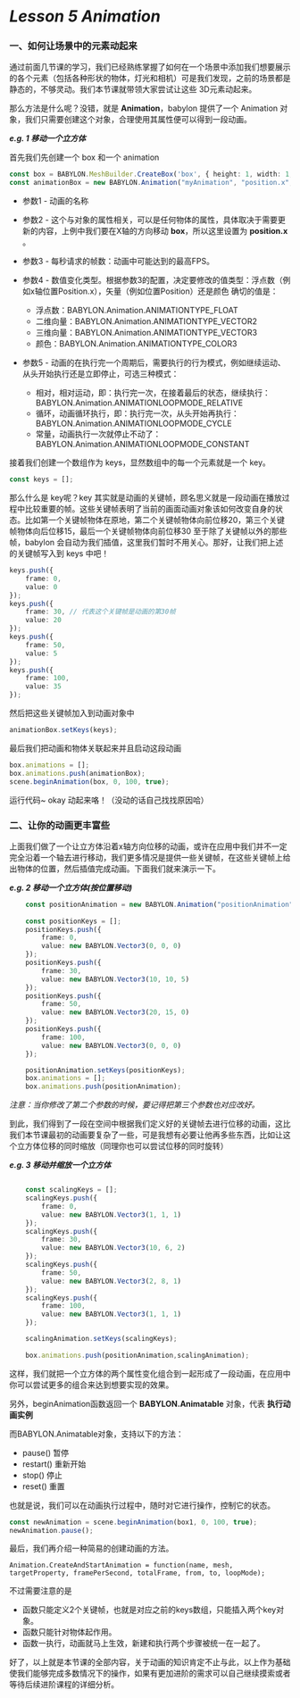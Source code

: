 # *Lesson 5 Animation*

### 一、如何让场景中的元素动起来

通过前面几节课的学习，我们已经熟练掌握了如何在一个场景中添加我们想要展示的各个元素（包括各种形状的物体，灯光和相机）可是我们发现，之前的场景都是静态的，不够灵动。我们本节课就带领大家尝试让这些 3D元素动起来。

那么方法是什么呢？没错，就是 **Animation**，babylon 提供了一个 Animation 对象，我们只需要创建这个对象，合理使用其属性便可以得到一段动画。

***e.g. 1 移动一个立方体***

首先我们先创建一个 box 和一个 animation

```typescript
const box = BABYLON.MeshBuilder.CreateBox('box', { height: 1, width: 1, depth: 1 }, scene);
const animationBox = new BABYLON.Animation("myAnimation", "position.x", 30, BABYLON.Animation.ANIMATIONTYPE_FLOAT, BABYLON.Animation.ANIMATIONLOOPMODE_CYCLE);
```

- 参数1 - 动画的名称
- 参数2 - 这个与对象的属性相关，可以是任何物体的属性，具体取决于需要更新的内容，上例中我们要在X轴的方向移动 **box**，所以这里设置为 **position.x** 。
- 参数3 - 每秒请求的帧数：动画中可能达到的最高FPS。
- 参数4 - 数值变化类型。根据参数3的配置，决定要修改的值类型：浮点数（例如x轴位置Position.x），矢量（例如位置Position）还是颜色 确切的值是：
  - 浮点数：BABYLON.Animation.ANIMATIONTYPE_FLOAT
  - 二维向量：BABYLON.Animation.ANIMATIONTYPE_VECTOR2
  - 三维向量：BABYLON.Animation.ANIMATIONTYPE_VECTOR3
  - 颜色：BABYLON.Animation.ANIMATIONTYPE_COLOR3

- 参数5 - 动画的在执行完一个周期后，需要执行的行为模式，例如继续运动、从头开始执行还是立即停止，可选三种模式：
  - 相对，相对运动，即：执行完一次，在接着最后的状态，继续执行：BABYLON.Animation.ANIMATIONLOOPMODE_RELATIVE
  - 循环，动画循环执行，即：执行完一次，从头开始再执行：BABYLON.Animation.ANIMATIONLOOPMODE_CYCLE
  - 常量，动画执行一次就停止不动了：BABYLON.Animation.ANIMATIONLOOPMODE_CONSTANT

接着我们创建一个数组作为 keys，显然数组中的每一个元素就是一个 key。

```typescript
const keys = [];
```

那么什么是 key呢？key 其实就是动画的关键帧，顾名思义就是一段动画在播放过程中比较重要的帧。这些关键帧表明了当前的画面动画对象该如何改变自身的状态。比如第一个关键帧物体在原地，第二个关键帧物体向前位移20，第三个关键帧物体向后位移15，最后一个关键帧物体向前位移30 至于除了关键帧以外的那些帧，babylon 会自动为我们插值，这里我们暂时不用关心。那好，让我们把上述的关键帧写入到 keys 中吧！

```typescript
keys.push({
    frame: 0,
    value: 0
});
keys.push({
    frame: 30, // 代表这个关键帧是动画的第30帧
    value: 20
});
keys.push({
    frame: 50, 
    value: 5
});
keys.push({
    frame: 100,
    value: 35
});
```

然后把这些关键帧加入到动画对象中

```typescript
animationBox.setKeys(keys);
```

最后我们把动画和物体关联起来并且启动这段动画

```typescript
box.animations = [];
box.animations.push(animationBox);
scene.beginAnimation(box, 0, 100, true);
```

运行代码~ okay 动起来咯！（没动的话自己找找原因哈）

### 二、让你的动画更丰富些

上面我们做了一个让立方体沿着x轴方向位移的动画，或许在应用中我们并不一定完全沿着一个轴去进行移动，我们更多情况是提供一些关键帧，在这些关键帧上给出物体的位置，然后插值完成动画。下面我们就来演示一下。

***e.g. 2 移动一个立方体(按位置移动)***

```typescript
	const positionAnimation = new BABYLON.Animation("positionAnimation", "position", 30, 	 BABYLON.Animation.ANIMATIONTYPE_VECTOR3,BABYLON.Animation.ANIMATIONLOOPMODE_CYCLE); 
	
    const positionKeys = [];
    positionKeys.push({
        frame: 0,
        value: new BABYLON.Vector3(0, 0, 0)
    });
    positionKeys.push({
        frame: 30,
        value: new BABYLON.Vector3(10, 10, 5)
    });
    positionKeys.push({
        frame: 50,
        value: new BABYLON.Vector3(20, 15, 0)
    });
    positionKeys.push({
        frame: 100,
        value: new BABYLON.Vector3(0, 0, 0)
    });

    positionAnimation.setKeys(positionKeys);
    box.animations = [];
    box.animations.push(positionAnimation);
```

*注意：当你修改了第二个参数的时候，要记得把第三个参数也对应改好。*

到此，我们得到了一段在空间中根据我们定义好的关键帧去进行位移的动画，这比我们本节课最初的动画要复杂了一些，可是我想有必要让他再多些东西，比如让这个立方体位移的同时缩放（同理你也可以尝试位移的同时旋转）

***e.g. 3 移动并缩放一个立方体***

```typescript

    const scalingKeys = [];
    scalingKeys.push({
        frame: 0,
        value: new BABYLON.Vector3(1, 1, 1)
    });
    scalingKeys.push({
        frame: 30,
        value: new BABYLON.Vector3(10, 6, 2)
    });
    scalingKeys.push({
        frame: 50,
        value: new BABYLON.Vector3(2, 8, 1)
    });
    scalingKeys.push({
        frame: 100,
        value: new BABYLON.Vector3(1, 1, 1)
    });

    scalingAnimation.setKeys(scalingKeys);
    
    box.animations.push(positionAnimation,scalingAnimation);
```

这样，我们就把一个立方体的两个属性变化组合到一起形成了一段动画，在应用中你可以尝试更多的组合来达到想要实现的效果。

另外，beginAnimation函数返回一个 **BABYLON.Animatable** 对象，代表 **执行动画实例** 

 而BABYLON.Animatable对象，支持以下的方法：

- pause() 暂停
- restart() 重新开始
- stop() 停止
- reset() 重置

也就是说，我们可以在动画执行过程中，随时对它进行操作，控制它的状态。

```typescript
const newAnimation = scene.beginAnimation(box1, 0, 100, true);
newAnimation.pause();
```

最后，我们再介绍一种简易的创建动画的方法。

```
Animation.CreateAndStartAnimation = function(name, mesh, targetProperty, framePerSecond, totalFrame, from, to, loopMode);
```

不过需要注意的是

- 函数只能定义2个关键帧，也就是对应之前的keys数组，只能插入两个key对象。
- 函数只能针对物体起作用。
- 函数一执行，动画就马上生效，新建和执行两个步骤被统一在一起了。

好了，以上就是本节课的全部内容，关于动画的知识肯定不止与此，以上作为基础使我们能够完成多数情况下的操作，如果有更加进阶的需求可以自己继续摸索或者等待后续进阶课程的详细分析。

